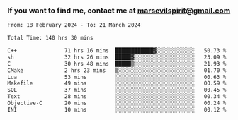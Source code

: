 ### If you want to find me, contact me at marsevilspirit@gmail.com

<!--
**marsevilspirit/marsevilspirit** is a ✨ _special_ ✨ repository because its `README.md` (this file) appears on your GitHub profile.

Here are some ideas to get you started:

- 🔭 I’m currently working on ...
- 🌱 I’m currently learning ...
- 👯 I’m looking to collaborate on ...
- 🤔 I’m looking for help with ...
- 💬 Ask me about ...
- 📫 How to reach me: ...
- 😄 Pronouns: ...
- ⚡ Fun fact: ...
-->
<!--START_SECTION:waka-->

```txt
From: 18 February 2024 - To: 21 March 2024

Total Time: 140 hrs 30 mins

C++               71 hrs 16 mins  ████████████▓░░░░░░░░░░░░   50.73 %
sh                32 hrs 26 mins  █████▓░░░░░░░░░░░░░░░░░░░   23.09 %
C                 30 hrs 48 mins  █████▒░░░░░░░░░░░░░░░░░░░   21.93 %
CMake             2 hrs 23 mins   ▒░░░░░░░░░░░░░░░░░░░░░░░░   01.70 %
Lua               53 mins         ░░░░░░░░░░░░░░░░░░░░░░░░░   00.63 %
Makefile          49 mins         ░░░░░░░░░░░░░░░░░░░░░░░░░   00.59 %
SQL               37 mins         ░░░░░░░░░░░░░░░░░░░░░░░░░   00.45 %
Text              28 mins         ░░░░░░░░░░░░░░░░░░░░░░░░░   00.34 %
Objective-C       20 mins         ░░░░░░░░░░░░░░░░░░░░░░░░░   00.24 %
INI               10 mins         ░░░░░░░░░░░░░░░░░░░░░░░░░   00.12 %
```

<!--END_SECTION:waka-->
